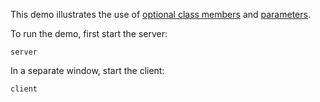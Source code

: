 This demo illustrates the use of [optional class members][1] and
[parameters][2].

To run the demo, first start the server:

```
server
```

In a separate window, start the client:

```
client
```

[1]: https://doc.zeroc.com/ice/3.7/the-slice-language/optional-data-members
[2]: https://doc.zeroc.com/ice/3.7/the-slice-language/interfaces-operations-and-exceptions/operations
